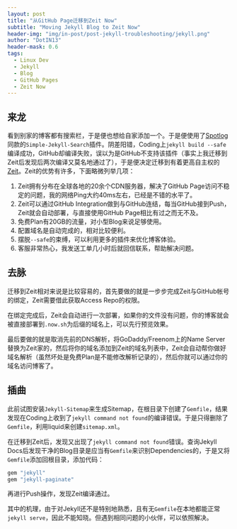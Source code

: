```yaml
---
layout: post
title: "从GitHub Page迁移到Zeit Now"
subtitle: "Moving Jekyll Blog to Zeit Now"
header-img: "img/in-post/post-jekyll-troubleshooting/jekyll.png"
author: "DotIN13"
header-mask: 0.6
tags:
  - Linux Dev
  - Jekyll
  - Blog
  - GitHub Pages
  - Zeit Now
---
```


## 来龙

看到别家的博客都有搜索栏，于是便也想给自家添加一个。于是便使用了[Spotlog](https://soptq.me/2019/04/03/implement-search)同款的`Simple-Jekyll-Search`插件。阴差阳错，Coding上`jekyll build --safe`编译成功，GitHub却编译失败，误以为是GitHub不支持该插件（事实上我迁移到Zeit后发现后两次编译又莫名地通过了），于是便决定迁移到有着更高自主权的[Zeit](https://zeit.co/)。Zeit的优势有许多，下面略微列举几项：

1. Zeit拥有分布在全球各地的20余个CDN服务器，解决了GitHub Page访问不稳定的问题，我的网络Ping大约40ms左右，已经是不错的水平了。
2. Zeit可以通过GitHub Integration做到与GitHub连结，每当GitHub接到Push，Zeit就会自动部署，与直接使用GitHub Page相比有过之而无不及。
3. 免费Plan有20GB的流量，对小型Blog来说足够使用。
4. 配置域名是自动完成的，相对比较便利。
5. 摆脱`--safe`的束缚，可以利用更多的插件来优化博客体验。
6. 客服非常热心，我发送工单几小时后就回信联系，帮助解决问题。

## 去脉

迁移到Zeit相对来说是比较容易的，首先要做的就是一步步完成Zeit与GitHub帐号的绑定，Zeit需要借此获取Access Repo的权限。

在绑定完成后，Zeit会自动进行一次部署，如果你的文件没有问题，你的博客就会被直接部署到`.now.sh`为后缀的域名上，可以先行预览效果。

最后要做的就是取消先前的DNS解析，将GoDaddy/Freenom上的Name Server替换为Zeit家的，然后将你的域名添加到Zeit的域名列表中，Zeit会自动帮你做好域名解析（虽然坏处是免费Plan是不能修改解析记录的），然后你就可以通过你的域名访问博客了。

## 插曲

此前试图安装`Jekyll-Sitemap`来生成Sitemap，在根目录下创建了`Gemfile`，结果发现在Coding上收到了`jekyll command not found`的编译错误。于是只得删除了`Gemfile`，利用liquid来创建`sitemap.xml`。

在迁移到Zeit后，发现又出现了`jekyll command not found`错误。查询Jekyll Docs后发现干净的Blog目录是应当有`Gemfile`来识别Dependencies的，于是又将`Gemfile`添加回根目录，添加代码：

```ruby
gem "jekyll"
gem "jekyll-paginate"
```

再进行Push操作，发现Zeit编译通过。

其中的机理，由于对Jekyll还不是特别地熟悉，且有无`Gemfile`在本地都能正常`jekyll serve`，因此不能知晓。但遇到相同问题的小伙伴，可以依照解决。